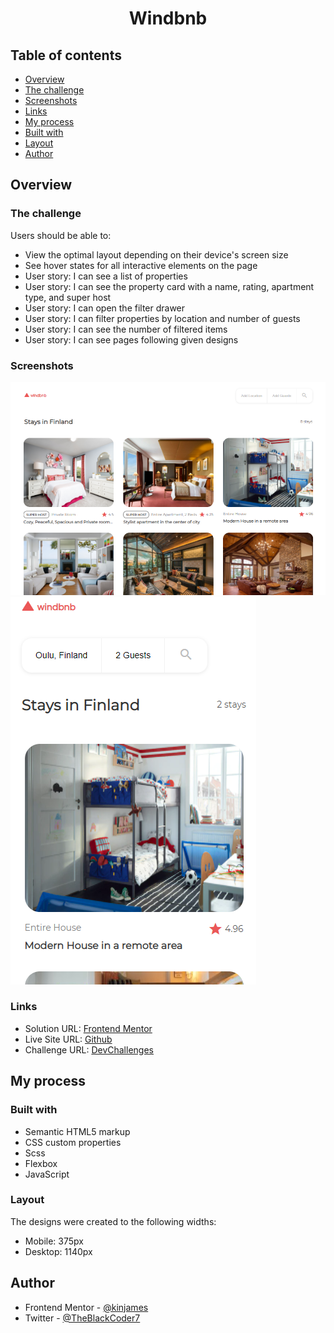 <!-- Please update value in the {}  -->

<h1 align="center">Windbnb</h1>


<!-- TABLE OF CONTENTS -->

## Table of contents

- [Overview](#overview)
- [The challenge](#the-challenge)
- [Screenshots](#screenshots)
- [Links](#links)
- [My process](#my-process)
- [Built with](#built-with)
- [Layout](#layout)
- [Author](#author)

## Overview

### The challenge

Users should be able to:

- View the optimal layout depending on their device's screen size
- See hover states for all interactive elements on the page
- User story: I can see a list of properties
- User story: I can see the property card with a name, rating, apartment type, and super host
- User story: I can open the filter drawer
- User story: I can filter properties by location and number of guests
- User story: I can see the number of filtered items
- User story: I can see pages following given designs

### Screenshots

![Desktop Design](/images/desktop.png)
![Mobile Design](/images/mobile-view.png)

### Links

- Solution URL: [Frontend Mentor](https://github.com/kinjames/windbnb)
- Live Site URL: [Github](https://kinjames.github.io/windbnb/)
- Challenge URL: [DevChallenges](https://devchallenges.io/challenges/3JFYedSOZqAxYuOCNmYD)

## My process

### Built with

- Semantic HTML5 markup
- CSS custom properties
- Scss
- Flexbox
- JavaScript

### Layout

The designs were created to the following widths:

- Mobile: 375px
- Desktop: 1140px

## Author

- Frontend Mentor - [@kinjames](https://www.frontendmentor.io/profile/kinjames)
- Twitter - [@TheBlackCoder7](https://twitter.com/TheBlackCoder7)







